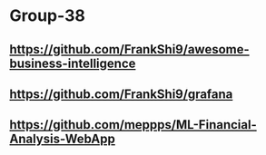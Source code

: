 # Group-38

## https://github.com/FrankShi9/awesome-business-intelligence
## https://github.com/FrankShi9/grafana
## https://github.com/meppps/ML-Financial-Analysis-WebApp

